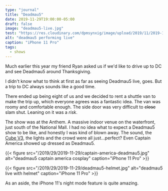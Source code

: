 ```yaml
---
type: "journal"
title: "Deadmau5"
date: 2019-11-29T19:00:00-05:00
draft: false
image: "deadmau5-live.jpg"
test: "https://res.cloudinary.com/dpmsynxig/image/upload/2019/11/2019-11-29/deadmau5-live.jpg"
alt: "deadmau5 performing live"
caption: "iPhone 11 Pro"
tags:
  - shows
---
```


Much earlier this year my friend Ryan asked us if we'd like to drive up to DC and see Deadmau5 around Thanksgiving.

I didn't know what to think at first as far as seeing Deadmau5 live, goes. But a trip to DC always sounds like a good time.

There ended up being eight of us and we decided to rent a shuttle van to make the trip up, which everyone agrees was a fantastic idea. The van was roomy and comfortable enough. The side door was very difficult to ~~close~~ slam shut. Leaning on it was a _risk_.

The show was at the Anthem. A massive indoor venue on the waterfront, just south of the National Mall. I had no idea what to expect a Deadmau5 show to be like, and honestly I was kind of blown away. The sound, the [Cube V3](https://www.youtube.com/watch?v=waGzVes6PWY), the lights and the crowd were all just...perfect? Even Captain America showed up dressed as Deadmau5.

{{< figure src="/2019/29/2019-11-29/captain-america-deadmau5.jpg" alt="deadmau5 captain america cosplay" caption="iPhone 11 Pro" >}}

{{< figure src="/2019/29/2019-11-29/deadmau5-helmet.jpg" alt="deadmau5 live with helmet" caption="iPhone 11 Pro" >}}

As an aside, the iPhone 11's night mode feature is quite amazing.
